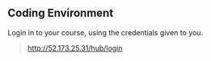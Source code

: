 

## Coding Environment

Login in to your course, using the credentials given to you.

> http://52.173.25.31/hub/login


